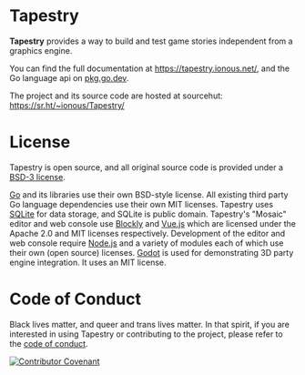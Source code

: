 # Tapestry

**Tapestry** provides a way to build and test game stories independent from a graphics engine.

You can find the full documentation at https://tapestry.ionous.net/, and the Go language api on [pkg.go.dev](https://pkg.go.dev/git.sr.ht/~ionous/tapestry).

The project and its source code are hosted at sourcehut: https://sr.ht/~ionous/Tapestry/
	
# License

Tapestry is open source, and all original source code is provided under a [BSD-3 license](https://git.sr.ht/~ionous/tapestry/tree/main/item/LICENSE). 

[Go](https://go.dev/) and its libraries use their own BSD-style license. All existing third party Go language dependencies use their own MIT licenses. Tapestry uses [SQLite](https://www.sqlite.org/) for data storage, and SQLite is public domain. Tapestry's "Mosaic" editor and web console use [Blockly](https://developers.google.com/blockly) and [Vue.js](https://vuejs.org/) which are licensed under the Apache 2.0 and MIT licenses respectively. Development of the editor and web console require [Node.js](https://nodejs.org/) and a variety of modules each of which use their own (open source) licenses. [Godot](https://godotengine.org) is used for demonstrating 3D party engine integration. It uses an MIT license.


# Code of Conduct

Black lives matter, and queer and trans lives matter. In that spirit, if you are interested in using Tapestry or contributing to the project, please refer to the [code of conduct](https://git.sr.ht/~ionous/tapestry/tree/main/item/CODE_OF_CONDUCT.md).

[![Contributor Covenant](https://img.shields.io/badge/Contributor%20Covenant-2.1-4baaaa.svg)](code_of_conduct.md)